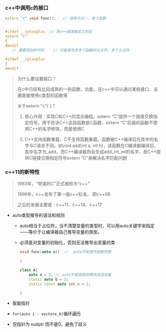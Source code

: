 ### c++中调用c的接口

```c++
extern "c" void func();   // 调用方式一，单个函数


#ifdef __cplusplus  // 是c++编译器定义的宏
extern "c"
{
#endif
   // 需要添加的代码    // 可能是包含多个函数的头文件、多个头文件
 
#ifdef __cplusplus
}
#endif
```

> 为什么要设置接口？
>
> 在c中已经有比较成熟的一些函数、功能，在c++中可以通过某些接口、设置直接使用c类型的函数等
>
> 关于extern "c"{   }？
>
> 1. 核心作用：实现C和C++的混合编程。extern “C”提供一个链接交换指定符号，用于告诉C++这段函数是C函数，extern “C”后面的函数不使用C++的名字修饰，而是使用C
>
> 2. C++支持函数重载，C不支持函数重载。函数被C++编译后在库中的名字与C语言不同。如void add(int a, int b)，该函数在C编译器编译后，库中名字为_add，而C++编译器则会生成add_int_int的名字。故C++提供C链接交换指定符号extern “C”来解决名字匹配问题

### c++11的新特性

> 1983年，“带类的C"正式被称为“c++"
>
> 1998年，c++发布了第一版c++标准， 即c++98
>
> 之后的发展主要是：c++11、c++14、c++17

- auto类型推导的语法和规则

  - auto相当于占位符，当不清楚变量的类型时，可以用auto关键字来指定——等价于让编译器自己推导变量的类型。

  - 必须是对变量的初始化，否则无法推导出变量的类

    ```c++
    void func(auto a){  //  auto不能用作函数参数
        
    }
    
    class A{
        auto a = 1; // auto不能用做非静态成员变量
        static auto b = 2;
        static const auto int c = 1;
        
    }
    ```

- 智能指针

- `for(auto i : vectore_A)`循环遍历

- 空指针为 nullptr 而不是0，避免了歧义

